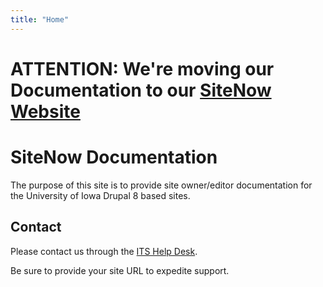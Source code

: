 ```yaml
---
title: "Home"
---
```

<meta http-equiv="refresh" content="4; URL='https://sitenow.uiowa.edu/documentation'" /> 

# ATTENTION: We're moving our Documentation to our [SiteNow Website](https://sitenow.uiowa.edu/documentation)


# SiteNow Documentation

The purpose of this site is to provide site owner/editor documentation for the University of Iowa Drupal 8 based sites.

## Contact

Please contact us through the [ITS Help Desk](https://its.uiowa.edu/contact).

Be sure to provide your site URL to expedite support.
